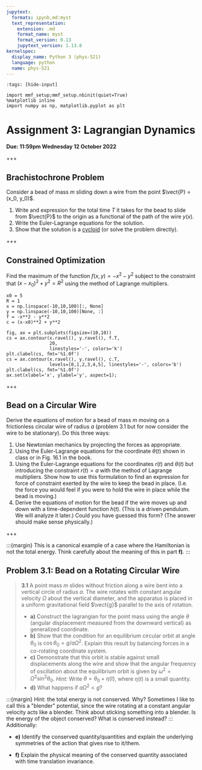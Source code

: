 ```yaml
---
jupytext:
  formats: ipynb,md:myst
  text_representation:
    extension: .md
    format_name: myst
    format_version: 0.13
    jupytext_version: 1.13.8
kernelspec:
  display_name: Python 3 (phys-521)
  language: python
  name: phys-521
---
```


```{code-cell}
:tags: [hide-input]

import mmf_setup;mmf_setup.nbinit(quiet=True)
%matplotlib inline
import numpy as np, matplotlib.pyplot as plt
```

# Assignment 3: Lagrangian Dynamics

**Due: 11:59pm Wednesday 12 October 2022**

+++

## Brachistochrone Problem

Consider a bead of mass $m$ sliding down a wire from the point $\vect{P} = (x_0, y_0)$.

1. Write and expression for the total time $T$ it takes for the bead to slide from
   $\vect{P}$ to the origin as a functional of the path of the wire $y(x)$.
2. Write the Euler-Lagrange equations for the solution.
3. Show that the solution is a [cycloid](https://en.wikipedia.org/wiki/Cycloid) (or
   solve the problem directly).

+++

## Constrained Optimization

Find the maximum of the function $f(x,y) = -x^2-y^2$ subject to the constraint that
$(x-x_0)^2 + y^2 = R^2$ using the method of Lagrange multipliers.

```{code-cell}
x0 = 5
R = 1
x = np.linspace(-10,10,100)[:, None]
y = np.linspace(-10,10,100)[None, :]
f = -x**2 - y**2
c = (x-x0)**2 + y**2

fig, ax = plt.subplots(figsize=(10,10))
cs = ax.contour(x.ravel(), y.ravel(), f.T, 
                20,
                linestyles='-', colors='k')
plt.clabel(cs, fmt='%1.0f')
cs = ax.contour(x.ravel(), y.ravel(), c.T, 
                levels=[0,1,2,3,4,5], linestyles='-', colors='b')
plt.clabel(cs, fmt='%1.0f')
ax.set(xlabel='x', ylabel='y', aspect=1);
```

+++

## Bead on a Circular Wire

Derive the equations of motion for a bead of mass $m$ moving on a frictionless circular
wire of radius $a$ (problem 3.1 but for now consider the wire to be stationary).  Do
this three ways:

1. Use Newtonian mechanics by projecting the forces as appropriate.
2. Using the Euler-Lagrange equations for the coordinate $\theta(t)$ shown in class or
   in Fig. 16.1 in the book.
3. Using the Euler-Lagrange equations for the coordinates $r(t)$ and $\theta(t)$ but
   introducing the constraint $r(t) = a$ with the method of Lagrange multipliers.  Show
   how to use this formulation to find an expression for force of constraint exerted by
   the wire to keep the bead in place.  (I.e. the force you would feel if you were to
   hold the wire in place while the bead is moving.)
4. Derive the equations of motion for the bead if the wire moves up and down with a
   time-dependent function $h(t)$.  (This is a driven pendulum.  We will analyze it
   later.)  Could you have guessed this form?  (The answer should make sense physically.)

+++

:::{margin}
This is a canonical example of a case where the Hamiltonian is not the total energy.
Think carefully about the meaning of this in part **f)**.
:::
## Problem 3.1: Bead on a Rotating Circular Wire

> **3.1** A point mass $m$ slides without friction along a wire bent into a vertical
> circle of radius $a$. The wire rotates with constant angular velocity $\Omega$ about
> the vertical diameter, and the apparatus is placed in a uniform gravitational field
> $\vect{g}$ parallel to the axis of rotation. 
> * **a)** Construct the lagrangian for the point mass using the angle $\theta$ (angular
>   displacement measured from the downward vertical) as generalized coordinate.
> * **b)** Show that the condition for an equilibrium circular orbit at angle $\theta_0$
>   is $\cos\theta_0 = g/a\Omega^2$. Explain this result by balancing forces in a
>   co-rotating coordinate system.
> * **c)** Demonstrate that this orbit is stable against small displacements along the
>   wire and show that the angular frequency of oscillation about the equilibrium orbit
>   is given by $\omega^2 = \Omega^2\sin^2\theta_0$. *Hint:* Write $\theta = \theta_0 
>   +\eta(t)$, where $\eta(t)$ is a small quantity.
>* **d)** What happens if $a\Omega^2 < g$?

:::{margin}
Hint: the total energy is not conserved.  Why?  Sometimes I like to call this a
"blender" potential, since the wire rotating at a constant angular velocity acts like a
blender.  Think about sticking something into a blender.  Is the energy of the object
conserved?  What is conserved instead?
:::
Additionally:

* **e)** Identify the conserved quantity/quantities and explain the underlying symmetries of the
  action that gives rise to it/them.
  
* **f)** Explain the physical meaning of the conserved quantity associated with time translation
  invariance.
  

